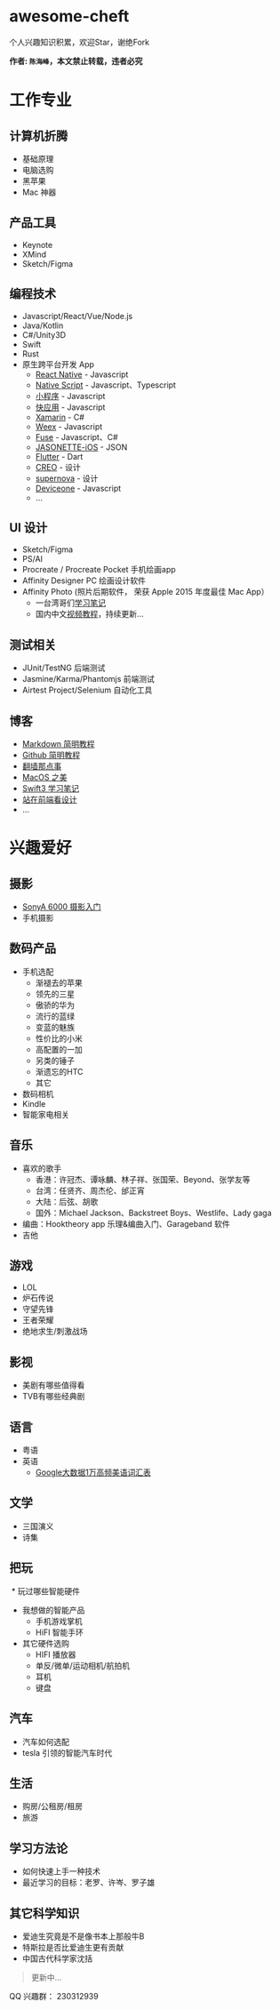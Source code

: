 awesome-cheft
=============

个人兴趣知识积累，欢迎Star，谢绝Fork

__作者: `陈海峰`，本文禁止转载，违者必究__

# 工作专业
## 计算机折腾
  * 基础原理
  * 电脑选购
  * 黑苹果
  * Mac 神器
  
## 产品工具
  * Keynote
  * XMind
  * Sketch/Figma

## 编程技术
  * Javascript/React/Vue/Node.js
  * Java/Kotlin
  * C#/Unity3D
  * Swift
  * Rust
  * 原生跨平台开发 App
    * [React Native](https://github.com/facebook/react-native) - Javascript
    * [Native Script](https://github.com/NativeScript/NativeScript) - Javascript、Typescript
    * [小程序](https://mp.weixin.qq.com/debug/wxadoc/dev/) - Javascript
    * [快应用](https://www.quickapp.cn/) - Javascript
    * [Xamarin](https://www.xamarin.com/) - C#
    * [Weex](https://github.com/alibaba/weex) - Javascript
    * [Fuse](https://www.fusetools.com/) - Javascript、C#
    * [JASONETTE-iOS](https://github.com/Jasonette/JASONETTE-iOS) - JSON
    * [Flutter](https://github.com/flutter/flutter) - Dart
    * [CREO](http://creolabs.com/) - 设计
    * [supernova](https://supernova.studio/) - 设计
    * [Deviceone](http://www.deviceone.net/) - Javascript
    * ...
   
## UI 设计
  * Sketch/Figma
  * PS/AI
  * Procreate / Procreate Pocket 手机绘画app
  * Affinity Designer PC 绘画设计软件
  * Affinity Photo (照片后期软件， 荣获 Apple 2015 年度最佳 Mac App）
    * 一台湾哥们[学习笔记](http://pala.tw/begin-to-learn-affinity-photo/)
    * 国内中文[视频教程](http://tieba.baidu.com/p/4618299526)，持续更新...

## 测试相关
 * JUnit/TestNG 后端测试
 * Jasmine/Karma/Phantomjs 前端测试
 * Airtest Project/Selenium 自动化工具
 
## 博客
  * [Markdown 简明教程](Markdown简明教程.md)
  * [Github 简明教程](Github简明教程.md)
  * [翻墙那点事](翻墙那点事.md)
  * [MacOS 之美](MacOS之美.md)
  * [Swift3 学习笔记](Swift3学习笔记.md)
  * [站在前端看设计](站在前端看设计.md)
  * ...

# 兴趣爱好
## 摄影
  * [SonyA 6000 摄影入门](https://www.zhihu.com/question/36852970)
  * 手机摄影

## 数码产品
  * 手机选配
    * 渐褪去的苹果 
    * 领先的三星
    * 傲骄的华为
    * 流行的蓝绿
    * 变蓝的魅族
    * 性价比的小米
    * 高配置的一加
    * 另类的锤子
    * 渐遗忘的HTC
    * 其它
  * 数码相机
  * Kindle
  * 智能家电相关

## 音乐
  * 喜欢的歌手
    * 香港：许冠杰、谭咏麟、林子祥、张国荣、Beyond、张学友等
    * 台湾：任贤齐、周杰伦、邰正宵
    * 大陆：后弦、胡歌
    * 国外：Michael Jackson、Backstreet Boys、Westlife、Lady gaga
  * 编曲：Hooktheory app 乐理&编曲入门、Garageband 软件
  * 吉他

## 游戏
  * LOL
  * 炉石传说
  * 守望先锋
  * 王者荣耀
  * 绝地求生/刺激战场

## 影视
  * 美剧有哪些值得看
  * TVB有哪些经典剧

## 语言
  * 粤语
  * 英语
    * [Google大数据1万高频美语词汇表](Google大数据1万高频美语词汇表.md)

## 文学
  * 三国演义
  * 诗集

## 把玩
  * 玩过哪些智能硬件
  * 我想做的智能产品
    * 手机游戏掌机
    * HiFI 智能手环
  * 其它硬件选购
    * HIFI 播放器
    * 单反/微单/运动相机/航拍机
    * 耳机
    * 键盘

## 汽车
  * 汽车如何选配
  * tesla 引领的智能汽车时代

## 生活
  * 购房/公租房/租房
  * 旅游

## 学习方法论
  * 如何快速上手一种技术
  * 最近学习的目标：老罗、许岑、罗子雄  

## 其它科学知识
  * 爱迪生究竟是不是像书本上那般牛B
  * 特斯拉是否比爱迪生更有贡献
  * 中国古代科学家沈括
  

> 更新中...

QQ 兴趣群： 230312939

